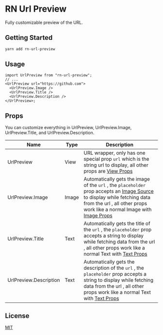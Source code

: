 # RN Url Preview

Fully customizable preview of the URL.

<!-- <img src="https://user-images.githubusercontent.com/14123304/119363213-d727b580-bcad-11eb-8678-6e4c4a54621c.png" width="428" height="926"> -->

## Getting Started

```sh
yarn add rn-url-preview
```

## Usage

```tsx
import UrlPreview from "rn-url-preview";
// ...
<UrlPreview url="https://github.com">
  <UrlPreview.Image />
  <UrlPreview.Title />
  <UrlPreview.Description />
</UrlPreview>;
```

## Props

You can customize everything in UrlPreview, UrlPreview.Image, UrlPreview.Title, and UrlPreview.Description.

| Name                   | Type  | Description                                                                                                                                                                                                                                                                           |
| ---------------------- | ----- | ------------------------------------------------------------------------------------------------------------------------------------------------------------------------------------------------------------------------------------------------------------------------------------- |
| UrlPreview             | View  | URL wrapper, only has one special prop `url` which is the string url to display, all other props are [View Props](https://reactnative.dev/docs/view)                                                                                                                                  |
| UrlPreview.Image       | Image | Automatically gets the image of the `url` , the `placeholder` prop accepts an [Image Source](https://reactnative.dev/docs/image#source) to display while fetching data from the url , all other props work like a normal Image with [Image Props](https://reactnative.dev/docs/image) |
| UrlPreview.Title       | Text  | Automatically gets the title of the `url` , the `placeholder` prop accepts a string to display while fetching data from the url , all other props work like a normal Text with [Text Props](https://reactnative.dev/docs/text)                                                        |
| UrlPreview.Description | Text  | Automatically gets the description of the `url` , the `placeholder` prop accepts a string to display while fetching data from the url , all other props work like a normal Text with [Text Props](https://reactnative.dev/docs/text)                                                  |

## License

[MIT](LICENSE)
